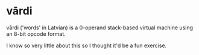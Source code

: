 # vārdi

vārdi ('words' in Latvian) is a 0-operand stack-based virtual machine using an 8-bit opcode format.

I know so very little about this so I thought it'd be a fun exercise.
